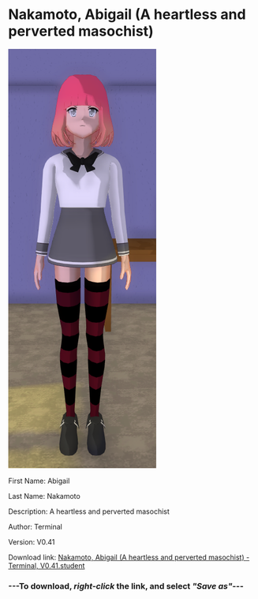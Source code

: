 # Nakamoto, Abigail (A heartless and perverted masochist)

<img src = "https://raw.githubusercontent.com/Arbiter1223/Daigaku-Gurashi-Custom-Students/master/Students/Files/Nakamoto%2C%20Abigail%20(A%20heartless%20and%20perverted%20masochist).png">

First Name: Abigail

Last Name: Nakamoto

Description: A heartless and perverted masochist

Author: Terminal

Version: V0.41

Download link: <a href="https://raw.githubusercontent.com/Arbiter1223/Daigaku-Gurashi-Custom-Students/master/Students/Files/Nakamoto%2C%20Abigail%20(A%20heartless%20and%20perverted%20masochist)%20-%20Terminal%2C%20V0.41.student">Nakamoto, Abigail (A heartless and perverted masochist) - Terminal, V0.41.student</a>

### ---**To download, _right-click_ the link, and select _"Save as"_**---
